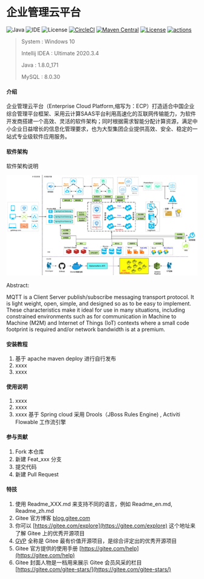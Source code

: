 # 企业管理云平台

![Java](https://img.shields.io/badge/Java-8-blue.svg)
![IDE](https://img.shields.io/badge/IDE-IntelliJ%20IDEA-brightgreen.svg)
![License](https://img.shields.io/badge/License-Apache2-orange.svg)
[![CircleCI](https://circleci.com/gh/alibaba/spring-cloud-alibaba/tree/2023.x.svg?style=svg)](https://circleci.com/gh/alibaba/spring-cloud-alibaba/tree/2023.x)
[![Maven Central](https://img.shields.io/maven-central/v/com.alibaba.cloud/spring-cloud-alibaba-dependencies.svg?label=Maven%20Central)](https://search.maven.org/search?q=g:com.alibaba.cloud%20AND%20a:spring-cloud-alibaba-dependencies)
[![License](https://img.shields.io/badge/license-Apache%202-4EB1BA.svg)](https://www.apache.org/licenses/LICENSE-2.0.html)
[![actions](https://github.com/alibaba/spring-cloud-alibaba/workflows/Integration%20Testing/badge.svg)](https://github.com/alibaba/spring-cloud-alibaba/actions)

> System : Windows 10
>
> Intellij IDEA : Ultimate 2020.3.4
>
> Java : 1.8.0_171
>
> MySQL : 8.0.30

#### 介绍
企业管理云平台（Enterprise Cloud Platform,缩写为：ECP）打造适合中国企业综合管理平台框架、采用云计算SAAS平台利用高速化的互联网传输能力，为软件开发商搭建一个高效、灵活的软件架构；同时根据需求智能分配计算资源，满足中小企业日益增长的信息化管理要求，也为大型集团企业提供高效、安全、稳定的一站式专业级软件应用服务。

#### 软件架构
软件架构说明
<p align="center">
	<img src="architecture.png" />
</p>


Abstract:

MQTT is a Client Server publish/subscribe messaging transport protocol. It is light weight, open,
simple, and designed so as to be easy to implement. These characteristics make it ideal for use
in many situations, including constrained environments such as for communication in Machine to
Machine (M2M) and Internet of Things (IoT) contexts where a small code footprint is required
and/or network bandwidth is at a premium.

#### 安装教程

1.  基于  apache maven deploy 进行自行发布
2.  xxxx
3.  xxxx

#### 使用说明

1.  xxxx
2.  xxxx
3.  xxxx
基于 Spring cloud
采用  Drools（JBoss Rules Engine) , Activiti Flowable 工作流引擎

#### 参与贡献

1.  Fork 本仓库
2.  新建 Feat_xxx 分支
3.  提交代码
4.  新建 Pull Request


#### 特技

1.  使用 Readme\_XXX.md 来支持不同的语言，例如 Readme\_en.md, Readme\_zh.md
2.  Gitee 官方博客 [blog.gitee.com](https://blog.gitee.com)
3.  你可以 [https://gitee.com/explore](https://gitee.com/explore) 这个地址来了解 Gitee 上的优秀开源项目
4.  [GVP](https://gitee.com/gvp) 全称是 Gitee 最有价值开源项目，是综合评定出的优秀开源项目
5.  Gitee 官方提供的使用手册 [https://gitee.com/help](https://gitee.com/help)
6.  Gitee 封面人物是一档用来展示 Gitee 会员风采的栏目 [https://gitee.com/gitee-stars/](https://gitee.com/gitee-stars/)
